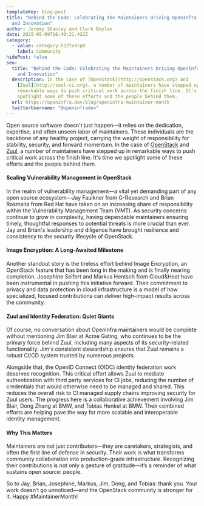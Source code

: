 ```yaml
---
templateKey: blog-post
title: "Behind the Code: Celebrating the Maintainers Driving OpenInfra Security
  and Innovation"
author: Jeremy Stanley and Clark Boylan
date: 2025-05-09T16:40:21.422Z
category:
  - value: category-h2Ztx9rpD
    label: Community
hidePost: false
seo:
  title: "Behind the Code: Celebrating the Maintainers Driving OpenInfra Security
    and Innovation"
  description: In the case of [OpenStack](http://openstack.org) and
    [Zuul](http://zuul-ci.org), a number of maintainers have stepped up in
    remarkable ways to push critical work across the finish line. It's time we
    spotlight some of these efforts and the people behind them.
  url: https://openinfra.dev/blog/openinfra-maintainer-month
  twitterUsername: "@openinfradev"
---
```

Open source software doesn't just happen—it relies on the dedication, expertise, and often unseen labor of maintainers. These individuals are the backbone of any healthy project, carrying the weight of responsibility for stability, security, and forward momentum. In the case of [OpenStack](http://openstack.org) and [Zuul](http://zuul-ci.org), a number of maintainers have stepped up in remarkable ways to push critical work across the finish line. It's time we spotlight some of these efforts and the people behind them.

#### Scaling Vulnerability Management in OpenStack

In the realm of vulnerability management—a vital yet demanding part of any open source ecosystem—Jay Faulkner from G-Research and Brian Rosmaita from Red Hat have taken on an increasing share of responsibility within the Vulnerability Management Team (VMT). As security concerns continue to grow in complexity, having dependable maintainers ensuring timely, thoughtful responses to potential threats is more crucial than ever. Jay and Brian's leadership and diligence have brought resilience and consistency to the security lifecycle of OpenStack.

#### Image Encryption: A Long-Awaited Milestone

Another standout story is the tireless effort behind Image Encryption, an OpenStack feature that has been long in the making and is finally nearing completion. Josephine Seifert and Markus Hentsch from Cloud&Heat have been instrumental in pushing this initiative forward. Their commitment to privacy and data protection in cloud infrastructure is a model of how specialized, focused contributions can deliver high-impact results across the community.

#### Zuul and Identity Federation: Quiet Giants

Of course, no conversation about OpenInfra maintainers would be complete without mentioning Jim Blair at Acme Gating, who continues to be the primary force behind Zuul, including many aspects of its security-related functionality. Jim's consistent stewardship ensures that Zuul remains a robust CI/CD system trusted by numerous projects.

Alongside that, the OpenID Connect (OIDC) identity federation work deserves recognition. This critical effort allows Zuul to mediate authentication with third party services for CI jobs, reducing the number of credentials that would otherwise need to be managed and shared. This reduces the overall risk to CI managed supply chains improving security for Zuul users. The progress here is a collaborative achievement involving Jim Blair, Dong Zhang at BMW, and Tobias Henkel at BMW. Their combined efforts are helping pave the way for more scalable and interoperable identity management.

#### Why This Matters

Maintainers are not just contributors—they are caretakers, strategists, and often the first line of defense in security. Their work is what transforms community collaboration into production-grade infrastructure. Recognizing their contributions is not only a gesture of gratitude—it’s a reminder of what sustains open source: people.

So to Jay, Brian, Josephine, Markus, Jim, Dong, and Tobias: thank you. Your work doesn’t go unnoticed—and the OpenStack community is stronger for it. Happy #MaintainerMonth!